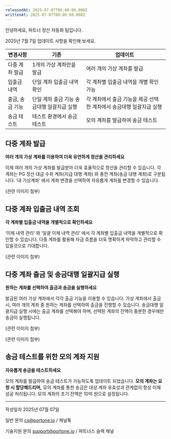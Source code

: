 ```yaml
---
releasedAt: 2025-07-07T00:00:00.000Z
writtenAt: 2025-07-07T00:00:00.000Z
---
```


안녕하세요, 파트너 정산 자동화 팀입니다.

2025년 7월 7일 업데이트 사항을 확인해 보세요.

|변경사항       |기존                                       |업데이트                                                           |
|---------------|-------------------------------------------|-------------------------------------------------------------------|
|다중 계좌 발급 |1개의 가상 계좌만을 발급                   |여러 개의 가상 계좌를 발급                                         |
|입출금 내역    |단일 계좌 입출금 내역 확인                 |각 계좌별 입출금 내역을 개별 확인 가능                             |
|출금, 송금 기능|단일 계좌 출금 기능  송금대행 일괄지급 실행|각 계좌에서 출금 기능을 제공 선택한 계좌에서 송금대행 일괄지급 실행|
|송금 테스트    |테스트 환경에서 송금 테스트                |모의 계좌를 발급하여 송금 테스트                                   |

## 다중 계좌 발급

**여러 개의 가상 계좌를 이용하여 더욱 유연하게 정산을 관리하세요**

이제 여러 개의 가상 계좌를 발급받아 더욱 효율적으로 정산을 관리할 수 있습니다. 각 계좌는 PG 정산 대금 수취 계좌(지급 대행 계좌) 와 충전 계좌(송금 대행 계좌)로 구분됩니다. ‘내 가상계좌’ 에서 계좌 변경을 선택하여 자유롭게 계좌를 변경할 수 있습니다.

(관련 이미지 첨부)

## 다중 계좌 입출금 내역 조회

**각 계좌별 입출금 내역을 개별적으로 확인하세요**

‘이체 내역 관리’ 와 ‘일괄 이체 내역 관리’ 에서 각 계좌별 입출금 내역을 개별적으로 확인할 수 있습니다. 다중 계좌를 활용해 자금 흐름을 더욱 명확하게 파악하고 관리할 수 있을것으로 기대합니다.

(관련 이미지 첨부)

## 다중 계좌 출금 및 송금대행 일괄지급 실행

**원하는 계좌를 선택하여 출금과 송금을 실행하세요**

발급된 여러 가상 계좌에서 각각 출금 기능을 이용할 수 있습니다. 가상 계좌에서 출금 시, 여러 개의 계좌 중 원하는 계좌를 선택하여 출금을 진행할 수 있습니다. 송금대행 일괄지급 실행 시에는 출금 계좌를 선택해야 하며, 선택된 계좌의 잔액이 충분한 경우에만 송금이 실행됩니다.

(관련 이미지 첨부)

(관련 이미지 첨부)

## 송금 테스트를 위한 모의 계좌 지원

**자유롭게 송금을 테스트하세요**

모의 계좌를 발급하여 송금 테스트가 가능하도록 업데이트 되었습니다. **모의 계좌는 요청 시 할당해드리며,** 모의 계좌를 통한 송금은 대상 계좌 유효성과 관계없이 항상 이체 성공 처리됩니다. 모의 계좌의 초기 잔액은 10억 원으로 설정됩니다.

---

작성일자 2025년 07월 07일

일반 문의 <cs@portone.io> / 채널톡

기술지원 문의 <support@portone.io> / 파트너스 슬랙 채널
